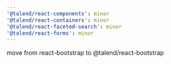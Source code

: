 ```yaml
---
'@talend/react-components': minor
'@talend/react-containers': minor
'@talend/react-faceted-search': minor
'@talend/react-forms': minor
---
```


move from react-bootstrap to @talend/react-bootstrap
